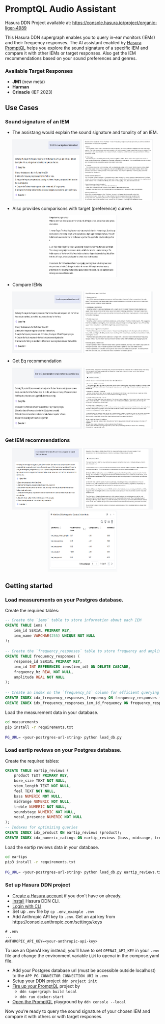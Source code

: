 # PromptQL Audio Assistant

Hasura DDN Project available at: https://console.hasura.io/project/organic-liger-4989

This Hasura DDN supergraph enables you to query in-ear monitors (IEMs) and their frequency responses. The AI assistant enabled by [Hasura PromptQL](https://promptql.hasura.io/) helps you explore the sound signature of a specific IEM and compare it with other IEMs or target responses. Also get the IEM recommendations based on your sound preferences and genres.

### Available Target Responses
- **JM1** (new meta)
- **Harman**
- **Crinacle** (IEF 2023)

## Use Cases

### Sound signature of an IEM

- The assistang would explain the sound signature and tonality of an IEM.

<p align="center">
  <img src="./images/hexa_soundsignature.png" width="45%" height="200px" />
  <img src="./images/hexa_sound_signature_response.png" width="45%" height="200px" />
</p>

- Also provides comparisons with target (preference) curves

<p align="center">
  <img src="./images/hexa_target_response_comparison.png" width="45%" height="200px" />
</p>

- Compare IEMs

<p align="center">
  <img src="./images/hexa_comparison_nova.png" width="45%" height="200px" />
  <img src="./images/hexa_comparison_nova_result.png" width="45%" height="200px" />
</p>

- Get Eq recommendation

<p align="center">
  <img src="./images/nova_eq.png" width="45%" height="200px" />
  <img src="./images/nova_eq_result.png" width="45%" height="200px" />
</p>

### Get IEM recommendations

<p align="center">
  <img src="./images/chat_1.png" alt="Ask For Recommendation" width="45%" height="200px" />
  <img src="./images/chat_2.png" alt="IEM Recommendation" width="45%" height="200px" />
  <img src="./images/kiwi_ears_scorecard.png" alt="IEM Recommendation score card" width="45%" height="200px" />
</p>


## Getting started

### Load measurements on your Postgres database.

Create the required tables:
```sql
-- Create the `iems` table to store information about each IEM
CREATE TABLE iems (
    iem_id SERIAL PRIMARY KEY,
    iem_name VARCHAR(255) UNIQUE NOT NULL
);

-- Create the `frequency_responses` table to store frequency and amplitude data for each IEM
CREATE TABLE frequency_responses (
    response_id SERIAL PRIMARY KEY,
    iem_id INT REFERENCES iems(iem_id) ON DELETE CASCADE,
    frequency_hz REAL NOT NULL,
    amplitude REAL NOT NULL
);

-- Create an index on the `frequency_hz` column for efficient querying
CREATE INDEX idx_frequency_responses_frequency ON frequency_responses (frequency_hz);
CREATE INDEX idx_frequency_responses_iem_id_frequency ON frequency_responses (iem_id, frequency_hz);
```

Load the measurement data in your database.
```bash
cd measurements
pip install -r requirements.txt

PG_URL= <your-postrgres-url-string> python load_db.py
```

### Load eartip reviews on your Postgres database.

Create the required tables:
```sql
CREATE TABLE eartip_reviews (
    product TEXT PRIMARY KEY,
    bore_size TEXT NOT NULL,
    stem_length TEXT NOT NULL,
    feel TEXT NOT NULL,
    bass NUMERIC NOT NULL,
    midrange NUMERIC NOT NULL,
    treble NUMERIC NOT NULL,
    soundstage NUMERIC NOT NULL,
    vocal_presence NUMERIC NOT NULL
);
-- Indexes for optimizing queries
CREATE INDEX idx_product ON eartip_reviews (product);
CREATE INDEX idx_numeric_ratings ON eartip_reviews (bass, midrange, treble, soundstage, vocal_presence);
```

Load the eartip reviews data in your database.
```bash
cd eartips
pip3 install -r requirements.txt

PG_URL= <your-postrgres-url-string> python load_db.py eartip_reviews.txt
```

### Set up Hasura DDN project

- [Create a Hasura account](https://promptql.hasura.io/docs/getting-started#create-a-hasura-account) if you don't have on already.
- [Install](https://promptql.hasura.io/docs/getting-started#install-the-ddn-cli) Hasura DDN CLI.
- [Login with CLI](https://promptql.hasura.io/docs/getting-started#log-in-with-the-cli)
- Set up `.env` file by `cp .env_example .env`
- Add Anthropic API key to `.env`. Get an api key from https://console.anthropic.com/settings/keys

```
# .env
...
ANTHROPIC_API_KEY=<your-anthropic-api-key>

```
To use an OpenAI key instead, you’ll have to set `OPENAI_API_KEY` in your `.env` file and change the environment variable
`LLM` to openai in the compose.yaml file.

- Add your Postgres database url (must be accessible outside localhost) to the `APP_PG_CONNECTOR_CONNECTION_URI` in `.env`
- Setup your DDN project `ddn project init`
- [Fire up your PromptQL](https://promptql.hasura.io/docs/getting-started#fire-up-your-promptql-project) project by
  - `ddn supergraph build local`
  - `ddn run docker-start`
- [Open the PromptQL](https://promptql.hasura.io/docs/getting-started#fire-up-your-promptql-project) playground by `ddn console --local`

Now you’re ready to query the sound signature of your chosen IEM and compare it with others or with target responses.
